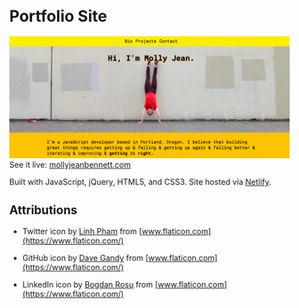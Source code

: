 # Portfolio Site

![Screenshot of webpage featuring woman doing a handstand against a wall](/images/fullsite.png)
See it live: [mollyjeanbennett.com](https://www.mollyjeanbennett.com/)

Built with JavaScript, jQuery, HTML5, and CSS3. Site hosted via [Netlify](https://www.netlify.com/).

## Attributions

* Twitter icon by [Linh Pham](https://www.flaticon.com/authors/linh-pham) from [www.flaticon.com](https://www.flaticon.com/)

* GitHub icon by [Dave Gandy](https://www.flaticon.com/authors/dave-gandy) from [www.flaticon.com](https://www.flaticon.com/)

* LinkedIn icon by [Bogdan Rosu](https://www.flaticon.com/authors/bogdan-rosu) from [www.flaticon.com](https://www.flaticon.com/)
